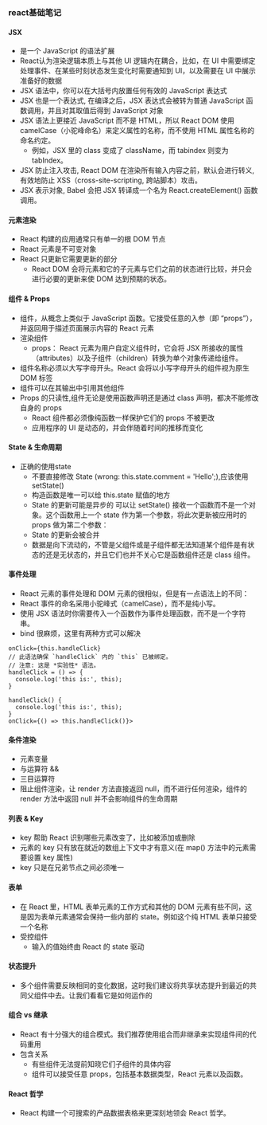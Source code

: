 ### react基础笔记
#### JSX
* 是一个 JavaScript 的语法扩展
* React认为渲染逻辑本质上与其他 UI 逻辑内在耦合，比如，在 UI 中需要绑定处理事件、在某些时刻状态发生变化时需要通知到 UI，以及需要在 UI 中展示准备好的数据
*  JSX 语法中，你可以在大括号内放置任何有效的 JavaScript 表达式
* JSX 也是一个表达式, 在编译之后，JSX 表达式会被转为普通 JavaScript 函数调用，并且对其取值后得到 JavaScript 对象
* JSX 语法上更接近 JavaScript 而不是 HTML，所以 React DOM 使用 camelCase（小驼峰命名）来定义属性的名称，而不使用 HTML 属性名称的命名约定。
  * 例如，JSX 里的 class 变成了 className，而 tabindex 则变为 tabIndex。
* JSX 防止注入攻击, React DOM 在渲染所有输入内容之前，默认会进行转义, 有效地防止 XSS（cross-site-scripting, 跨站脚本）攻击。
* JSX 表示对象, Babel 会把 JSX 转译成一个名为 React.createElement() 函数调用。

#### 元素渲染
* React 构建的应用通常只有单一的根 DOM 节点
* React 元素是不可变对象
* React 只更新它需要更新的部分
  * React DOM 会将元素和它的子元素与它们之前的状态进行比较，并只会进行必要的更新来使 DOM 达到预期的状态。

#### 组件 & Props
* 组件，从概念上类似于 JavaScript 函数。它接受任意的入参（即 “props”），并返回用于描述页面展示内容的 React 元素
* 渲染组件
  *  props： React 元素为用户自定义组件时，它会将 JSX 所接收的属性（attributes）以及子组件（children）转换为单个对象传递给组件。
* 组件名称必须以大写字母开头。React 会将以小写字母开头的组件视为原生 DOM 标签
* 组件可以在其输出中引用其他组件
* Props 的只读性,组件无论是使用函数声明还是通过 class 声明，都决不能修改自身的 props
  * React 组件都必须像纯函数一样保护它们的 props 不被更改
  * 应用程序的 UI 是动态的，并会伴随着时间的推移而变化

#### State & 生命周期
* 正确的使用state
  * 不要直接修改 State (wrong: this.state.comment = 'Hello';),应该使用 setState()
  * 构造函数是唯一可以给 this.state 赋值的地方
  * State 的更新可能是异步的 可以让 setState() 接收一个函数而不是一个对象。这个函数用上一个 state 作为第一个参数，将此次更新被应用时的 props 做为第二个参数：
  * State 的更新会被合并
  * 数据是向下流动的，不管是父组件或是子组件都无法知道某个组件是有状态的还是无状态的，并且它们也并不关心它是函数组件还是 class 组件。

#### 事件处理
* React 元素的事件处理和 DOM 元素的很相似，但是有一点语法上的不同：
* React 事件的命名采用小驼峰式（camelCase），而不是纯小写。
* 使用 JSX 语法时你需要传入一个函数作为事件处理函数，而不是一个字符串。
*  bind 很麻烦，这里有两种方式可以解决
```
onClick={this.handleClick}
// 此语法确保 `handleClick` 内的 `this` 已被绑定。
// 注意: 这是 *实验性* 语法。
handleClick = () => {
  console.log('this is:', this);
}
```
```
handleClick() {
  console.log('this is:', this);
}
onClick={() => this.handleClick()}>

```

#### 条件渲染
* 元素变量
* 与运算符 &&
* 三目运算符
* 阻止组件渲染，让 render 方法直接返回 null，而不进行任何渲染，组件的 render 方法中返回 null 并不会影响组件的生命周期

#### 列表 & Key
* key 帮助 React 识别哪些元素改变了，比如被添加或删除
* 元素的 key 只有放在就近的数组上下文中才有意义(在 map() 方法中的元素需要设置 key 属性)
* key 只是在兄弟节点之间必须唯一

#### 表单
* 在 React 里，HTML 表单元素的工作方式和其他的 DOM 元素有些不同，这是因为表单元素通常会保持一些内部的 state。例如这个纯 HTML 表单只接受一个名称
* 受控组件
  * 输入的值始终由 React 的 state 驱动

#### 状态提升
* 多个组件需要反映相同的变化数据，这时我们建议将共享状态提升到最近的共同父组件中去。让我们看看它是如何运作的

#### 组合 vs 继承
* React 有十分强大的组合模式。我们推荐使用组合而非继承来实现组件间的代码重用
* 包含关系
  * 有些组件无法提前知晓它们子组件的具体内容
  * 组件可以接受任意 props，包括基本数据类型，React 元素以及函数。

#### React 哲学
* React 构建一个可搜索的产品数据表格来更深刻地领会 React 哲学。